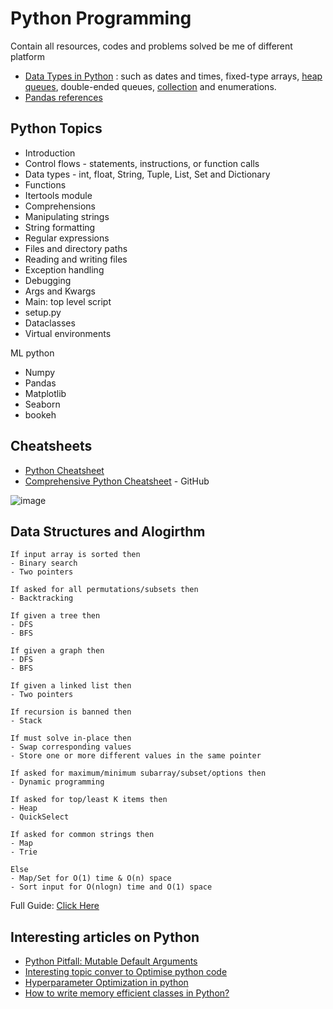 # Python Programming
Contain all resources, codes and problems solved be me of different platform

  

* [Data Types in Python](https://docs.python.org/3/library/datatypes.html) : such as dates and times, fixed-type arrays, [heap queues](https://docs.python.org/3/library/heapq.html#heapq.heapify), double-ended queues, [collection](https://docs.python.org/3/library/collections.html) and enumerations.
* [Pandas references](https://pandas.pydata.org/docs/reference/index.html)

## Python Topics 
* Introduction 
* Control flows - statements, instructions, or function calls
* Data types - int, float, String, Tuple, List, Set and Dictionary
* Functions  
* Itertools module
* Comprehensions
* Manipulating strings
* String formatting
* Regular expressions
* Files and directory paths
* Reading and writing files
* Exception handling
* Debugging
* Args and Kwargs
* Main: top level script
* setup.py
* Dataclasses
* Virtual environments

ML python
* Numpy
* Pandas
* Matplotlib
* Seaborn
* bookeh


## Cheatsheets

* [Python Cheatsheet](https://www.pythoncheatsheet.org)
* [Comprehensive Python Cheatsheet](https://github.com/gto76/python-cheatsheet) - GitHub

![image](https://user-images.githubusercontent.com/67424390/180626751-4453b296-c303-4530-86cd-a17ac26bf804.png)


## Data Structures and Alogirthm


```
If input array is sorted then
- Binary search
- Two pointers

If asked for all permutations/subsets then
- Backtracking

If given a tree then
- DFS
- BFS

If given a graph then
- DFS
- BFS

If given a linked list then
- Two pointers

If recursion is banned then
- Stack

If must solve in-place then
- Swap corresponding values
- Store one or more different values in the same pointer

If asked for maximum/minimum subarray/subset/options then
- Dynamic programming

If asked for top/least K items then
- Heap
- QuickSelect

If asked for common strings then
- Map
- Trie

Else
- Map/Set for O(1) time & O(n) space
- Sort input for O(nlogn) time and O(1) space
```

Full Guide: [Click Here](https://github.com/vg11072001/Python-programming/tree/main/DSA%20Python)





## Interesting articles on Python
* [Python Pitfall: Mutable Default Arguments](https://towardsdatascience.com/python-pitfall-mutable-default-arguments-9385e8265422)
* [Interesting topic conver to Optimise python code](https://www.softformance.com/blog/how-to-speed-up-python-code/)
* [Hyperparameter Optimization in python](https://www.activestate.com/blog/top-10-tools-for-hyperparameter-optimization-in-python/)
* [How to write memory efficient classes in Python?](https://www.geeksforgeeks.org/how-to-write-memory-efficient-classes-in-python/)
